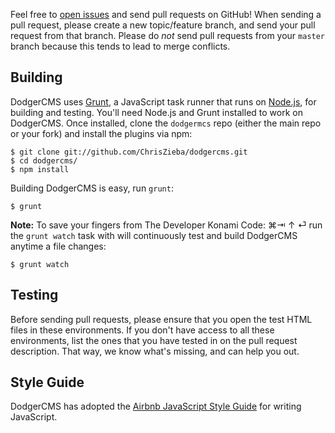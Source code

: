 Feel free to [open issues](https://github.com/ChrisZieba/dodgercms/issues) and send pull requests on GitHub! When sending a pull request, please create a new topic/feature branch, and send your pull request from that branch. Please do *not* send pull requests from your `master` branch because this tends to lead to merge conflicts.

## Building

DodgerCMS uses [Grunt](http://gruntjs.com/), a JavaScript task runner that runs on [Node.js](https://nodejs.org/), for building and testing. You'll need Node.js and Grunt installed to work on DodgerCMS. Once installed, clone the `dodgermcs` repo (either the main repo or your fork) and install the plugins via npm:

```shell
$ git clone git://github.com/ChrisZieba/dodgercms.git
$ cd dodgercms/
$ npm install
```

Building DodgerCMS is easy, run `grunt`:

```shell
$ grunt
```

**Note:** To save your fingers from The Developer Konami Code: ⌘⇥ ↑ ⏎ run the `grunt watch` task with will continuously test and build DodgerCMS anytime a file changes:

```shell
$ grunt watch
```

## Testing

Before sending pull requests, please ensure that you open the test HTML files in these environments. If you don't have access to all these environments, list the ones that you have tested in on the pull request description. That way, we know what's missing, and can help you out.

[Grunt]: http://gruntjs.com/
[Node.js]: http://nodejs.org/

## Style Guide

DodgerCMS has adopted the [Airbnb JavaScript Style Guide](https://github.com/airbnb/javascript) for writing JavaScript.